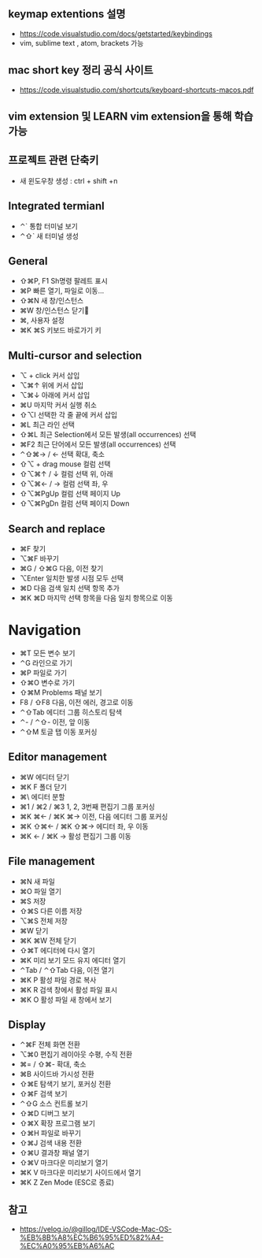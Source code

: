 ## keymap extentions 설명
- https://code.visualstudio.com/docs/getstarted/keybindings
- vim, sublime text , atom, brackets 가능

## mac short key 정리 공식 사이트
- https://code.visualstudio.com/shortcuts/keyboard-shortcuts-macos.pdf

## vim extension 및 LEARN vim extension을 통해 학습 가능 

## 프로젝트 관련 단축키
 - 새 윈도우창 생성 : ctrl + shift +n

## Integrated termianl
- ⌃`	통합 터미널 보기
- ⌃⇧`	새 터미널 생성
## General
- ⇧⌘P, F1	Sh명령 팔레트 표시
- ⌘P	빠른 열기, 파일로 이동…
- ⇧⌘N	새 창/인스턴스
- ⌘W	창/인스턴스 닫기
- ⌘,	사용자 설정
- ⌘K ⌘S	키보드 바로가기 키

## Multi-cursor and selection
- ⌥ + click	커서 삽입
- ⌥⌘↑	위에 커서 삽입
- ⌥⌘↓	아래에 커서 삽입
- ⌘U	마지막 커서 실행 취소
- ⇧⌥I	선택한 각 줄 끝에 커서 삽입
- ⌘L	최근 라인 선택
- ⇧⌘L	최근 Selection에서 모든 발생(all occurrences) 선택
- ⌘F2	최근 단어에서 모든 발생(all occurrences) 선택
- ⌃⇧⌘→ / ←	선택 확대, 축소
- ⇧⌥ + drag mouse	컬럼 선택
- ⇧⌥⌘↑ / ↓	컬럼 선택 위, 아래
- ⇧⌥⌘← / →	컬럼 선택 좌, 우
- ⇧⌥⌘PgUp	컬럼 선택 페이지 Up
- ⇧⌥⌘PgDn	컬럼 선택 페이지 Down

## Search and replace
- ⌘F	찾기
- ⌥⌘F	바꾸기
- ⌘G / ⇧⌘G	다음, 이전 찾기
- ⌥Enter	일치한 발생 시점 모두 선택
- ⌘D	다음 검색 일치 선택 항목 추가
- ⌘K ⌘D	마지막 선택 항목을 다음 일치 항목으로 이동

# Navigation
- ⌘T	모든 변수 보기
- ⌃G	라인으로 가기
- ⌘P	파일로 가기
- ⇧⌘O	변수로 가기
- ⇧⌘M	Problems 패널 보기
- F8 / ⇧F8	다음, 이전 에러, 경고로 이동
- ⌃⇧Tab	에디터 그룹 히스토리 탐색
- ⌃- / ⌃⇧-	이전, 앞 이동
- ⌃⇧M	토글 탭 이동 포커싱

## Editor management
- ⌘W	에디터 닫기
- ⌘K F	폴더 닫기
- ⌘\	에디터 분할
- ⌘1 / ⌘2 / ⌘3	1, 2, 3번째 편집기 그룹 포커싱
- ⌘K ⌘← / ⌘K ⌘→	이전, 다음 에디터 그룹 포커싱
- ⌘K ⇧⌘← / ⌘K ⇧⌘→	에디터 좌, 우 이동
- ⌘K ← / ⌘K →	활성 편집기 그룹 이동

## File management
- ⌘N	새 파일
- ⌘O	파일 열기
- ⌘S	저장
- ⇧⌘S	다른 이름 저장
- ⌥⌘S	전체 저장
- ⌘W	닫기
- ⌘K ⌘W	전체 닫기
- ⇧⌘T	에디터에 다시 열기
- ⌘K	미리 보기 모드 유지 에디터 열기
- ⌃Tab / ⌃⇧Tab	다음, 이전 열기
- ⌘K P	활성 파일 경로 복사
- ⌘K R	검색 창에서 활성 파일 표시
- ⌘K O	활성 파일 새 창에서 보기

## Display
- ⌃⌘F	전체 화면 전환
- ⌥⌘0	편집기 레이아웃 수평, 수직 전환
- ⌘= / ⇧⌘-	확대, 축소
- ⌘B	사이드바 가시성 전환
- ⇧⌘E	탐색기 보기, 포커싱 전환
- ⇧⌘F	검색 보기
- ⌃⇧G	소스 컨트롤 보기
- ⇧⌘D	디버그 보기
- ⇧⌘X	확장 프로그램 보기
- ⇧⌘H	파일로 바꾸기
- ⇧⌘J	검색 내용 전환
- ⇧⌘U	결과창 패널 열기
- ⇧⌘V	마크다운 미리보기 열기
- ⌘K V	마크다운 미리보기 사이드에서 열기
- ⌘K Z	Zen Mode (ESC로 종료)

## 참고
- https://velog.io/@gillog/IDE-VSCode-Mac-OS-%EB%8B%A8%EC%B6%95%ED%82%A4-%EC%A0%95%EB%A6%AC